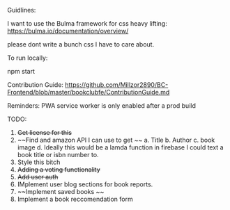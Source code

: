 Guidlines:

I want to use the Bulma framework for css heavy lifting: https://bulma.io/documentation/overview/

please dont write a bunch css I have to care about.

To run locally:

npm start

Contribution Guide: 
https://github.com/Millzor2890/BC-Frontend/blob/master/bookclubfe/ContributionGuide.md


Reminders:
PWA service worker is only enabled after a prod build

TODO: 
1. ~~Get license for this~~
2. ~~Find and amazon API I can use to get ~~
	a. Title
	b. Author
	c. book image
	d. Ideally this would be a lamda function in firebase I could text a book title or isbn number to.
3. Style this bitch
4. ~~Adding a voting functionality~~
5. ~~Add user auth~~
6. IMplement user blog sections for book reports.
7.  ~~Implement saved books ~~
8.  Implement a book reccomendation form

